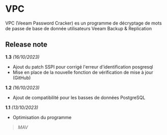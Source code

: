 # VPC
VPC (Veeam Password Cracker) es un programme de décryptage de mots de passe de base de donnée utilisateurs Veeam Backup & Replication
## Release note
**1.3** *(16/10/2023)*
* Ajout du patch SSPI pour corrigé l'erreur d'identification posgresql
* Mise en place de la nouvelle fonction de vérification de mise à jour (GitHub)


**1.2** *(16/10/2023)*
* Ajout de compatibilité pour les basses de données PostgreSQL

**1.1** *(13/10/2023)*
* Optimisation du programme

>*MAV*